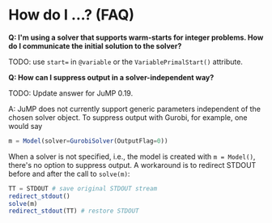 How do I ...? (FAQ)
===================

**Q: I'm using a solver that supports warm-starts for integer problems. How do I communicate the initial solution to the solver?**

TODO: use `start=` in `@variable` or the `VariablePrimalStart()` attribute.

**Q: How can I suppress output in a solver-independent way?**

TODO: Update answer for JuMP 0.19.

A: JuMP does not currently support generic parameters independent of the chosen
solver object. To suppress output with Gurobi, for example, one would say

```julia
m = Model(solver=GurobiSolver(OutputFlag=0))
```

When a solver is not specified, i.e., the model is created with ``m = Model()``,
 there's no option to suppress output. A workaround is to redirect STDOUT before
 and after the call to ``solve(m)``:

```julia
TT = STDOUT # save original STDOUT stream
redirect_stdout()
solve(m)
redirect_stdout(TT) # restore STDOUT
```
